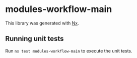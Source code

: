 # modules-workflow-main

This library was generated with [Nx](https://nx.dev).

## Running unit tests

Run `nx test modules-workflow-main` to execute the unit tests.
